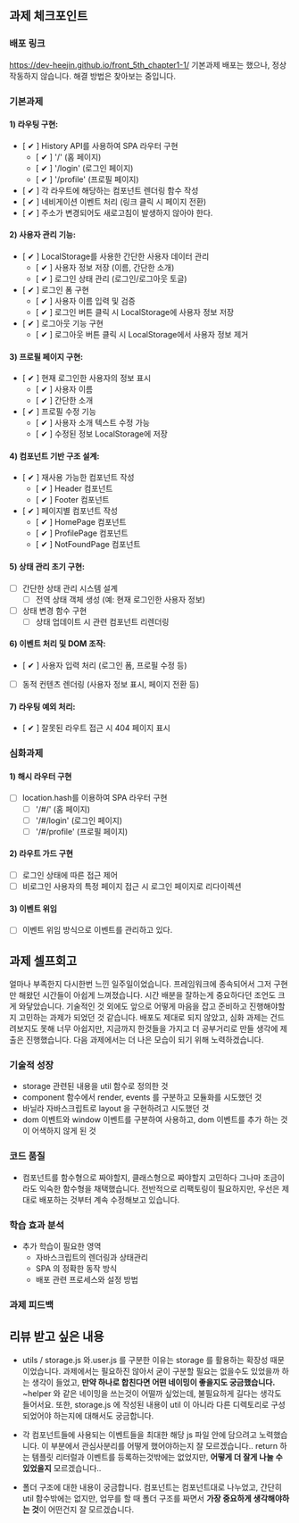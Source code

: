 ## 과제 체크포인트

### 배포 링크
https://dev-heejin.github.io/front_5th_chapter1-1/
기본과제 배포는 했으나, 정상 작동하지 않습니다.
해결 방법은 찾아보는 중입니다.

<!--
배포 링크를 적어주세요
예시: https://<username>.github.io/front-5th-chapter1-1/

배포가 완료되지 않으면 과제를 통과할 수 없습니다.
배포 후에 정상 작동하는지 확인해주세요.
-->


### 기본과제

#### 1) 라우팅 구현:
- [ ✔ ] History API를 사용하여 SPA 라우터 구현
    - [ ✔ ] '/' (홈 페이지)
    - [ ✔ ] '/login' (로그인 페이지)
    - [ ✔ ] '/profile' (프로필 페이지)
- [ ✔ ] 각 라우트에 해당하는 컴포넌트 렌더링 함수 작성
- [ ✔ ] 네비게이션 이벤트 처리 (링크 클릭 시 페이지 전환)
- [ ✔ ] 주소가 변경되어도 새로고침이 발생하지 않아야 한다.

#### 2) 사용자 관리 기능:
- [ ✔ ] LocalStorage를 사용한 간단한 사용자 데이터 관리
    - [ ✔ ] 사용자 정보 저장 (이름, 간단한 소개)
    - [ ✔ ] 로그인 상태 관리 (로그인/로그아웃 토글)
- [ ✔ ] 로그인 폼 구현
    - [ ✔ ] 사용자 이름 입력 및 검증
    - [ ✔ ] 로그인 버튼 클릭 시 LocalStorage에 사용자 정보 저장
- [ ✔ ] 로그아웃 기능 구현
    - [ ✔ ] 로그아웃 버튼 클릭 시 LocalStorage에서 사용자 정보 제거

#### 3) 프로필 페이지 구현:
- [ ✔ ] 현재 로그인한 사용자의 정보 표시
    - [ ✔ ] 사용자 이름
    - [ ✔ ] 간단한 소개
- [ ✔ ] 프로필 수정 기능
    - [ ✔ ] 사용자 소개 텍스트 수정 가능
    - [ ✔ ] 수정된 정보 LocalStorage에 저장

#### 4) 컴포넌트 기반 구조 설계:
- [ ✔ ] 재사용 가능한 컴포넌트 작성
    - [ ✔ ] Header 컴포넌트
    - [ ✔ ] Footer 컴포넌트
- [ ✔ ] 페이지별 컴포넌트 작성
    - [ ✔ ] HomePage 컴포넌트
    - [ ✔ ] ProfilePage 컴포넌트
    - [ ✔ ] NotFoundPage 컴포넌트

#### 5) 상태 관리 초기 구현:
- [ ] 간단한 상태 관리 시스템 설계
    - [ ] 전역 상태 객체 생성 (예: 현재 로그인한 사용자 정보)
- [ ] 상태 변경 함수 구현
    - [ ] 상태 업데이트 시 관련 컴포넌트 리렌더링

#### 6) 이벤트 처리 및 DOM 조작:
- [ ✔ ] 사용자 입력 처리 (로그인 폼, 프로필 수정 등)
- [ ] 동적 컨텐츠 렌더링 (사용자 정보 표시, 페이지 전환 등)

#### 7) 라우팅 예외 처리:
- [ ✔ ] 잘못된 라우트 접근 시 404 페이지 표시

### 심화과제

#### 1) 해시 라우터 구현
- [ ] location.hash를 이용하여 SPA 라우터 구현
    - [ ] '/#/' (홈 페이지)
    - [ ] '/#/login' (로그인 페이지)
    - [ ] '/#/profile' (프로필 페이지)

#### 2) 라우트 가드 구현
- [ ] 로그인 상태에 따른 접근 제어
- [ ] 비로그인 사용자의 특정 페이지 접근 시 로그인 페이지로 리다이렉션

#### 3) 이벤트 위임

- [ ] 이벤트 위임 방식으로 이벤트를 관리하고 있다.

## 과제 셀프회고

얼마나 부족한지 다시한번 느낀 일주일이었습니다. 
프레임워크에 종속되어서 그저 구현만 해왔던 시간들이 아쉽게 느껴졌습니다. 
시간 배분을 잘하는게 중요하다던 조언도 크게 와닿았습니다. 
기술적인 것 외에도 앞으로 어떻게 마음을 잡고 준비하고 진행해야할지 고민하는 과제가 되었던 것 같습니다.
배포도 제대로 되지 않았고, 심화 과제는 건드려보지도 못해 너무 아쉽지만, 지금까지 한것들을 가지고 더 공부거리로 만들 생각에 제출은 진행했습니다.
다음 과제에서는 더 나은 모습이 되기 위해 노력하겠습니다.


### 기술적 성장
<!-- 예시
- 새로 학습한 개념
- 기존 지식의 재발견/심화
- 구현 과정에서의 기술적 도전과 해결
-->
- storage 관련된 내용을 util 함수로 정의한 것
- component 함수에서 render, events 를 구분하고 모듈화를 시도했던 것
- 바닐라 자바스크립트로 layout 을 구현하려고 시도했던 것
- dom 이벤트와 window 이벤트를 구분하여 사용하고, dom 이벤트를 추가 하는 것이 어색하지 않게 된 것

### 코드 품질
<!-- 예시
- 특히 만족스러운 구현
- 리팩토링이 필요한 부분
- 코드 설계 관련 고민과 결정
-->
- 컴포넌트를 함수형으로 짜야할지, 클래스형으로 짜야할지 고민하다 그나마 조금이라도 익숙한 함수형을 채택했습니다.
  전반적으로 리팩토링이 필요하지만, 우선은 제대로 배포하는 것부터 계속 수정해보고 있습니다.

### 학습 효과 분석
<!-- 예시
- 가장 큰 배움이 있었던 부분
- 추가 학습이 필요한 영역
- 실무 적용 가능성
-->
- 추가 학습이 필요한 영역
  - 자바스크립트의 렌더링과 상태관리
  - SPA 의 정확한 동작 방식
  - 배포 관련 프로세스와 설정 방법

### 과제 피드백
<!-- 예시
- 과제에서 모호하거나 애매했던 부분
- 과제에서 좋았던 부분
-->

## 리뷰 받고 싶은 내용

- utils / storage.js 와.user.js 를 구분한 이유는 storage 를 활용하는 확장성 때문이었습니다.
과제에서는 필요하진 않아서 굳이 구분할 필요는 없을수도 있었을까 하는 생각이 들었고,
**만약 하나로 합친다면 어떤 네이밍이 좋을지도 궁금했습니다.**
~helper 와 같은 네이밍을 쓰는것이 어떨까 싶었는데, 불필요하게 길다는 생각도 들어서요.
또한, storage.js 에 작성된 내용이 util 이 아니라 다른 디렉토리로 구성되었어야 하는지에 대해서도 궁금합니다.

- 각 컴포넌트들에 사용되는 이벤트들을 최대한 해당 js 파일 안에 담으려고 노력했습니다.
이 부분에서 관심사분리를 어떻게 했어야하는지 잘 모르겠습니다..
return 하는 템플릿 리터럴과 이벤트를 등록하는것밖에는 없었지만,
**어떻게 더 잘게 나눌 수 있었을지** 모르겠습니다..

- 폴더 구조에 대한 내용이 궁금합니다.
컴포넌트는 컴포넌트대로 나누었고, 간단히 util 함수밖에는 없지만,
업무를 할 때 폴더 구조를 짜면서 **가장 중요하게 생각해야하는 것**이 어떤건지 잘 모르겠습니다.

<!--
피드백 받고 싶은 내용을 구체적으로 남겨주세요
모호한 요청은 피드백을 남기기 어렵습니다.

참고링크: https://chatgpt.com/share/675b6129-515c-8001-ba72-39d0fa4c7b62

모호한 질문의 예시)
- 무엇을 질문해야 할지 몰라서 코치님이 보시기에 고쳐야할것들 전반적으로 피드백 부탁드립니다.
- 코드 스타일에 대한 피드백 부탁드립니다.
- 코드 구조에 대한 피드백 부탁드립니다.
- 개념적인 오류에 대한 피드백 부탁드립니다.
- 추가 구현이 필요한 부분에 대한 피드백 부탁드립니다.

구체적인 질문의 예시)
- 파일A의 함수B와 그 안의 변수명을 보면 직관성이 떨어지는 것 같습니다. 함수와 변수 이름을 더 명확하게 지을 방법에 대해 조언해 주실 수 있나요?
- 현재 파일 단위로 코드를 분리했지만, 이번 주차 발제를 기준으로 봤을 때 모듈화나 계층화에서 부족함이 있는 것 같습니다. 특히 A와 B 부분에서 모듈화를 더 진행할지 그대로 둘지 고민하였습니다. (...구체적인 고민 사항 적기...). 코치님의 의견이 궁금합니다.
- 옵저버 패턴을 사용해 상태 관리 로직을 구현해 보려 했습니다. 제가 구현한 코드가 옵저버 패턴에 맞게 잘 구성되었는지 검토해 주시고, 보완할 부분을 제안해 주실 수 있을까요?
- 컴포넌트 A를 테스트 할 때 B와의 의존성 때문에 테스트 코드를 작성하려다 포기했습니다. A와 B의 의존성을 낮추고 테스트 가능성을 높이는 구조 개선 방안이 있을까요?
-->
